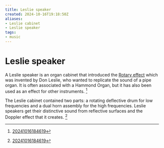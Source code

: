 ```yaml
---
title: Leslie speaker
created: 2024-10-16T19:18:50Z
aliases:
- Leslie cabinet
- Leslie speaker
tags:
- music
---
```


# Leslie speaker

A Leslie speaker is an organ cabinet that introduced the [Rotary effect](rotary-effect.md) which was invented by Don Leslie, who wanted to replicate the sound of a pipe organ. It is often associated with a Hammond Organ, but it has also been used as an effect for other instruments. [^1]

The Leslie cabinet contained two parts: a rotating deflective drum for low frequencies and a dual horn assembly for the high frequencies. Leslie speakers get their distinctive sound from reflective surfaces and the Doppler effect that it creates. [^1]

[^1]: [20241016184619](../entries/20241016184619.md)
